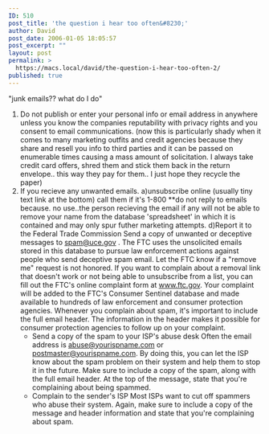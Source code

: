 ```yaml
---
ID: 510
post_title: 'the question i hear too often&#8230;'
author: David
post_date: 2006-01-05 18:05:57
post_excerpt: ""
layout: post
permalink: >
  https://macs.local/david/the-question-i-hear-too-often-2/
published: true
---
```

"junk emails?? what do I do"
1) Do not publish or enter your personal info or email address in anywhere unless you know the companies reputability with privacy rights and you consent to email communications.  (now this is particularly shady when it comes to many marketing outfits and credit agencies because they share and resell you info to third parties and it can be passed on enumerable times causing a mass amount of solicitation.  I always   take credit card offers, shred them and stick them back in the return envelope.. this way they pay for them.. I just hope they recycle the paper)
2) If you recieve any unwanted emails.
   a)unsubscribe online (usually tiny text link at the bottom) call them if it's 1-800
        **do not reply to emails because.  no use..the person recieving the email if any          will not be able to remove your name from the database 'spreadsheet' in which it is   contained and may only spur futher marketing attempts.
   d)Report it to the Federal Trade Commission
      Send a copy of unwanted or deceptive messages to <a href="mailto: spam@uce.gov">spam@uce.gov</a> . The FTC uses the unsolicited emails stored in this database to pursue law enforcement actions against people who send deceptive spam email. Let the FTC know if a "remove me" request is not honored. If you want to complain about a removal link that doesn't work or not being able to unsubscribe from a list, you can fill out the FTC's online complaint form at www.ftc.gov. Your complaint will be added to the FTC's Consumer Sentinel database and made available to hundreds of law enforcement and consumer protection agencies.
      Whenever you complain about spam, it's important to include the full email header. The information in the header makes it possible for consumer protection agencies to follow up on your complaint.
    * Send a copy of the spam to your ISP's abuse desk
      Often the email address is abuse@yourispname.com or postmaster@yourispname.com. By doing this, you can let the ISP know about the spam problem on their system and help them to stop it in the future. Make sure to include a copy of the spam, along with the full email header. At the top of the message, state that you're complaining about being spammed.
    * Complain to the sender's ISP
      Most ISPs want to cut off spammers who abuse their system. Again, make sure to include a copy of the message and header information and state that you're complaining about spam.

 